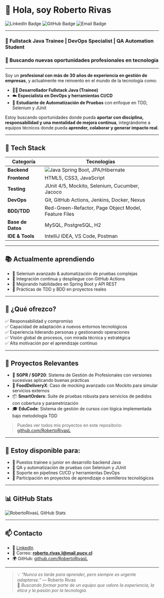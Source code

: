 # 👋 Hola, soy Roberto Rivas

![LinkedIn Badge](https://img.shields.io/badge/LinkedIn-Roberto%20Rivas-blue?logo=linkedin&style=flat-square&link=https://linkedin.com/in/robertorivasl)
![GitHub Badge](https://img.shields.io/badge/GitHub-RobertoRivasL-black?logo=github&style=flat-square&link=https://github.com/RobertoRivasL)
![Email Badge](https://img.shields.io/badge/Gmail-roberto.rivas.lagos%40gmail.com-red?logo=gmail&style=flat-square)

---

### 🚀 Fullstack Java Trainee | DevOps Specialist | QA Automation Student  
### 💼 Buscando nuevas oportunidades profesionales en tecnología

---

Soy un **profesional con más de 30 años de experiencia en gestión de empresas**, y actualmente me reinvento en el mundo de la tecnología como:

- 👨‍💻 **Desarrollador Fullstack Java (Trainee)**
- ☁️ **Especialista en DevOps y herramientas CI/CD**
- 🧪 **Estudiante de Automatización de Pruebas** con enfoque en TDD, Selenium y JUnit

Estoy buscando oportunidades donde pueda **aportar con disciplina, responsabilidad y una mentalidad de mejora continua**, integrándome a equipos técnicos donde pueda **aprender, colaborar y generar impacto real**.

---

## 🧰 Tech Stack

| Categoría        | Tecnologías                                                            |
|------------------|-----------------------------------------------------------------------|
| **Backend**      | ![Java](https://img.shields.io/badge/Java-11%2F17-blue?logo=java) Spring Boot, JPA/Hibernate |
| **Frontend**     | HTML5, CSS3, JavaScript                                               |
| **Testing**      | JUnit 4/5, Mockito, Selenium, Cucumber, Jacoco                        |
| **DevOps**       | Git, GitHub Actions, Jenkins, Docker, Nexus                           |
| **BDD/TDD**      | Red-Green-Refactor, Page Object Model, Feature Files                  |
| **Base de Datos**| MySQL, PostgreSQL, H2                                                 |
| **IDE & Tools**  | IntelliJ IDEA, VS Code, Postman                                       |

---

## 📚 Actualmente aprendiendo

- 🔸 Selenium avanzado & automatización de pruebas complejas  
- 🔸 Integración continua y despliegue con GitHub Actions  
- 🔸 Mejorando habilidades en Spring Boot y API REST  
- 🔸 Prácticas de TDD y BDD en proyectos reales

---

## 💼 ¿Qué ofrezco?

✅ Responsabilidad y compromiso  
✅ Capacidad de adaptación a nuevos entornos tecnológicos  
✅ Experiencia liderando personas y gestionando operaciones  
✅ Visión global de procesos, con mirada técnica y estratégica  
✅ Alta motivación por el aprendizaje continuo

---

## 📂 Proyectos Relevantes

- 🚀 **SGPR / SGP20**: Sistema de Gestión de Profesionales con versiones sucesivas aplicando buenas prácticas
- 🍔 **FoodDeliveryX**: Caso de mocking avanzado con Mockito para simular servicios externos
- 📦 **SmartOrders**: Suite de pruebas robusta para servicios de pedidos con cobertura y parametrización
- 🎓 **EduCode**: Sistema de gestión de cursos con lógica implementada bajo metodología TDD

> Puedes ver todos mis proyectos en este repositorio: [github.com/RobertoRivasL](https://github.com/RobertoRivasL)

---

## 🤝 Estoy disponible para:

- 🔹 Puestos trainee o junior en desarrollo backend Java
- 🔹 QA y automatización de pruebas con Selenium y JUnit
- 🔹 Soporte en pipelines CI/CD y herramientas DevOps
- 🔹 Participación en proyectos de aprendizaje o semilleros tecnológicos

---

## 📊 GitHub Stats

![RobertoRivasL GitHub Stats](https://github-readme-stats.vercel.app/api?username=RobertoRivasL&show_icons=true&hide_title=true&count_private=true&theme=github_dark)

---

## 📫 Contacto

- 💼 [LinkedIn](https://linkedin.com/in/robertorivasl)
- 💌 Correo: **roberto.rivas.l@mail.pucv.cl**
- 🌍 GitHub: [github.com/RobertoRivasL](https://github.com/RobertoRivasL)

---

> 💡 *“Nunca es tarde para aprender, pero siempre es urgente adaptarse.”* — Roberto Rivas  
> 🎯 *Buscando formar parte de un equipo que valore la experiencia, la ética y la pasión por la tecnología.*
